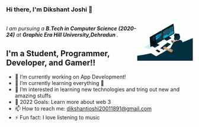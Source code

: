 ### Hi there, I'm Dikshant Joshi 👋 

<img align="right" src="./coding.gif" length=200px width=150px>

<br>
<i>I am pursuing a <b>B.Tech in Computer Science (2020-24)</b> at <b>Graphic Era Hill University,Dehradun </b>.</i>
<br>

## I'm a Student, Programmer, Developer, and Gamer!!

- 🔭 I’m currently working on App Development!
- 🌱 I’m currently learning everything 🤣
- 👀 I’m interested in learning new technologies and tring out new and amazing stuffs
- 🥅 2022 Goals: Learn more about web 3
- 📫 How to reach me: dikshantjoshi20011891@gmail.com
- ⚡ Fun fact: I love listening to music


